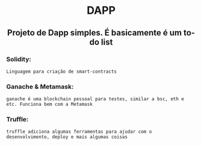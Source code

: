 <div align="center">
    <h1>DAPP</h1>
    <h2>Projeto de Dapp simples. É basicamente é um to-do list</h2>
</div>

### Solidity:
    Linguagem para criação de smart-contracts 
### Ganache & Metamask:
    ganache é uma blockchain pessoal para testes, similar a bsc, eth e etc. Funciona bem com a Metamask
### Truffle:
    truffle adiciona algumas ferramentas para ajudar com o desenvolvimento, deploy e mais algumas coisas